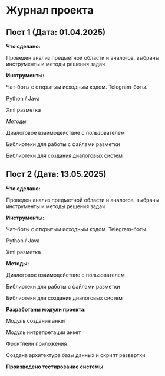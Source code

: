 # Журнал проекта  

## Пост 1 (Дата: 01.04.2025)  
**Что сделано:**  

Проведен анализ предметной области и аналогов, выбраны инструменты и методы решения задач

**Инструменты:**

Чат-боты с открытым исходным кодом. Telegram-боты.

Python / Java

Xml разметка

*Методы:*

Диалоговое взаимодействие с пользователем

Библиотеки для работы с файлами разметки

Библиотеки для создания диалоговых систем



## Пост 2 (Дата: 13.05.2025)  
**Что сделано:**  

Проведен анализ предметной области и аналогов, выбраны инструменты и методы решения задач

**Инструменты:**

Чат-боты с открытым исходным кодом. Telegram-боты.

Python / Java

Xml разметка

**Методы:**

Диалоговое взаимодействие с пользователем

Библиотеки для работы с файлами разметки

Библиотеки для создания диалоговых систем

**Разработаны модули проекта:**

Модуль создания анкет

Модуль интрепретации анкет

Фронтлейн приложения

Создана архитектура базы данных и скрипт развертки

**Произведено тестирование системы**

